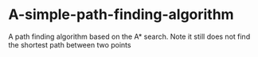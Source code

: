 # A-simple-path-finding-algorithm
A path finding algorithm based on the A* search. Note it still does not find the shortest path between two points
